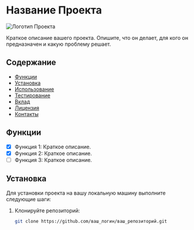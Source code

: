 # Название Проекта

![Логотип Проекта](link-to-logo.png)

Краткое описание вашего проекта. Опишите, что он делает, для кого он предназначен и какую проблему решает.

## Содержание

- [Функции](#функции)
- [Установка](#установка)
- [Использование](#использование)
- [Тестирование](#тестирование)
- [Вклад](#вклад)
- [Лицензия](#лицензия)
- [Контакты](#контакты)

## Функции

- [x] Функция 1: Краткое описание.
- [x] Функция 2: Краткое описание.
- [ ] Функция 3: Краткое описание.

## Установка

Для установки проекта на вашу локальную машину выполните следующие шаги:

1. Клонируйте репозиторий:
   ```bash
   git clone https://github.com/ваш_логин/ваш_репозиторий.git
